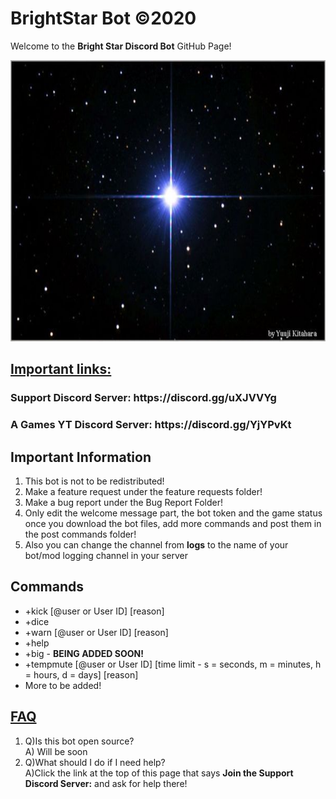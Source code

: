 # BrightStar Bot ©2020
Welcome to the <b>Bright Star Discord Bot</b> GitHub Page!

<img src="https://github.com/Whoops-Lambo/BrightStar/blob/master/3F573531-A78C-4332-85FB-7AFBAE5C9A3B.jpeg" width="1500" height="450"/>

<h2><u>Important links:</u></h2>
<h3><b>Support Discord Server: https://discord.gg/uXJVVYg </b></h3>

<h3><b> A Games YT Discord Server: https://discord.gg/YjYPvKt </b></h3>


<h2> Important Information </h2>
<ol>
<li>This bot is not to be redistributed!</li>
<li>Make a feature request under the feature requests folder!</li>
<li>Make a bug report under the Bug Report Folder!</li>
<li>Only edit the welcome message part, the bot token and the game status once you download the bot files, add more commands and post them in the post commands folder!</li>
<li>Also you can change the channel from <b>logs</b> to the name of your bot/mod logging channel in your server</li>
</ol>

<h2>Commands</h2>
<ul>
<li>+kick [@user or User ID] [reason]</li>
<li>+dice</li>
<li>+warn [@user or User ID] [reason]</li>
<li>+help</li>
<li>+big - <b> BEING ADDED SOON!</b></li>
<li>+tempmute [@user or User ID] [time limit - s = seconds, m = minutes, h = hours, d = days] [reason]</li>
<li>More to be added!</li>
</ul>

<h2><b><u>FAQ</u></b></h2>
<ol>
<li>Q)Is this bot open source? <br />
A) Will be soon</li>
<li> Q)What should I do if I need help? <br />
A)Click the link at the top of this page that says <b>Join the Support Discord Server:</b> and ask for help there! </li>
</ol>
